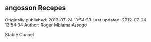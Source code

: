 ## angosson Recepes

Originally published: 2012-07-24 13:54:33
Last updated: 2012-07-24 13:54:34
Author: Roger Mbiama Assogo

Stable Cpanel